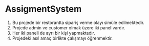 # AssigmentSystem
<ol>
  <li>Bu projede bir restorantta sipariş verme olayı simüle edilmektedir.</li>
  <li> Projede admin ve customer olmak üzere iki panel vardır.</li>
  <li>Her iki paneli de ayrı bir kişi yapmaktadır.</li>
  <li>Projedeki asıl amaç birlikte çalışmayı öğrenmektir.</li>
</ol>
